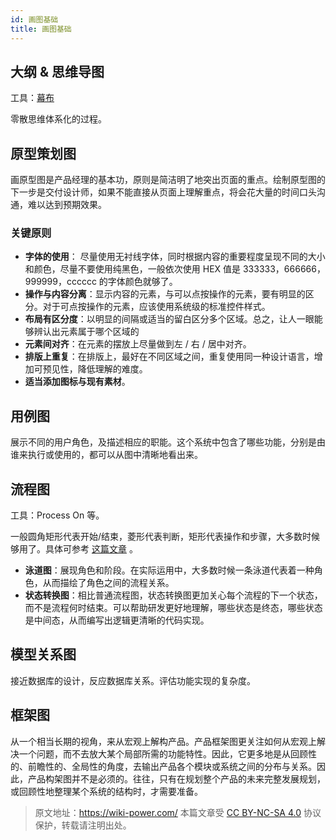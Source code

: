 ```yaml
---
id: 画图基础
title: 画图基础
---
```


## 大纲 & 思维导图

工具：[幕布](https://mubu.com/)

零散思维体系化的过程。

## 原型策划图

画原型图是产品经理的基本功，原则是简洁明了地突出页面的重点。绘制原型图的下一步是交付设计师，如果不能直接从页面上理解重点，将会花大量的时间口头沟通，难以达到预期效果。

### 关键原则

- **字体的使用**： 尽量使用无衬线字体，同时根据内容的重要程度呈现不同的大小和颜色，尽量不要使用纯黑色，一般依次使用 HEX 值是 333333，666666，999999，cccccc 的字体颜色就够了。
- **操作与内容分离**：显示内容的元素，与可以点按操作的元素，要有明显的区分。对于可点按操作的元素，应该使用系统级的标准控件样式。
- **布局有区分度**：以明显的间隔或适当的留白区分多个区域。总之，让人一眼能够辨认出元素属于哪个区域的
- **元素间对齐**：在元素的摆放上尽量做到左 / 右 / 居中对齐。
- **排版上重复**：在排版上，最好在不同区域之间，重复使用同一种设计语言，增加可预见性，降低理解的难度。
- **适当添加图标与现有素材**。

## 用例图

展示不同的用户角色，及描述相应的职能。这个系统中包含了哪些功能，分别是由谁来执行或使用的，都可以从图中清晰地看出来。

## 流程图

工具：Process On 等。

一般圆角矩形代表开始/结束，菱形代表判断，矩形代表操作和步骤，大多数时候够用了。具体可参考 [这篇文章](http://www.sohu.com/a/236178167_505826) 。

- **泳道图**：展现角色和阶段。在实际运用中，大多数时候一条泳道代表着一种角色，从而描绘了角色之间的流程关系。
- **状态转换图**：相比普通流程图，状态转换图更加关心每个流程的下一个状态，而不是流程何时结束。可以帮助研发更好地理解，哪些状态是终态，哪些状态是中间态，从而编写出逻辑更清晰的代码实现。

## **模型关系图**

接近数据库的设计，反应数据库关系。评估功能实现的复杂度。

## 框架图

从一个相当长期的视角，来从宏观上解构产品。产品框架图更关注如何从宏观上解决一个问题，而不去放大某个局部所需的功能特性。因此，它更多地是从回顾性的、前瞻性的、全局性的角度，去输出产品各个模块或系统之间的分布与关系。因此，产品构架图并不是必须的。往往，只有在规划整个产品的未来完整发展规划，或回顾性地整理某个系统的结构时，才需要准备。



> 原文地址：<https://wiki-power.com/>
> 本篇文章受 [CC BY-NC-SA 4.0](https://creativecommons.org/licenses/by/4.0/deed.zh) 协议保护，转载请注明出处。

